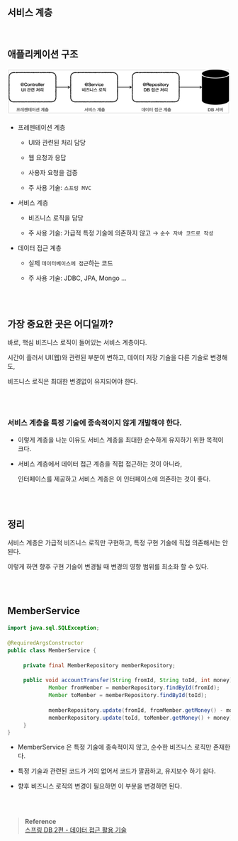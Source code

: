 ## 서비스 계층

<br/>

## 애플리케이션 구조

![이미지](/programming/img/입문231.PNG)

- 프레젠테이션 계층

    - UI와 관련된 처리 담당

    - 웹 요청과 응답
    - 사용자 요청을 검증
    - 주 사용 기술: `스프링 MVC`
- 서비스 계층

    - 비즈니스 로직을 담당

    - 주 사용 기술: 가급적 특정 기술에 의존하지 않고 → `순수 자바 코드로 작성`
- 데이터 접근 계층

    - 실제 `데이터베이스에 접근`하는 코드

    - 주 사용 기술: JDBC, JPA, Mongo ...

<br/><br/>

## 가장 중요한 곳은 어디일까?

바로, 핵심 비즈니스 로직이 들어있는 서비스 계층이다. 

시간이 흘러서 UI(웹)와 관련된 부분이 변하고, 데이터 저장 기술을 다른 기술로 변경해도, 

비즈니스 로직은 최대한 변경없이 유지되어야 한다.

<br/><br/>

### 서비스 계층을 특정 기술에 종속적이지 않게 개발해야 한다.

- 이렇게 계층을 나눈 이유도 서비스 계층을 최대한 순수하게 유지하기 위한 목적이 크다.
- 서비스 계층에서 데이터 접근 계층을 직접 접근하는 것이 아니라,
    
    인터페이스를 제공하고 서비스 계층은 이 인터페이스에 의존하는 것이 좋다.


<br/><br/>

## 정리

서비스 계층은 가급적 비즈니스 로직만 구현하고, 특정 구현 기술에 직접 의존해서는 안된다. 

이렇게 하면 향후 구현 기술이 변경될 때 변경의 영향 범위를 최소화 할 수 있다.

<br/><br/>

## MemberService

```java
import java.sql.SQLException;

@RequiredArgsConstructor
public class MemberService {

	 private final MemberRepository memberRepository;
	
	 public void accountTransfer(String fromId, String toId, int money) throws SQLException {
			 Member fromMember = memberRepository.findById(fromId);
			 Member toMember = memberRepository.findById(toId);
			
			 memberRepository.update(fromId, fromMember.getMoney() - money);
			 memberRepository.update(toId, toMember.getMoney() + money);
	 }
}
```

- MemberService 은 특정 기술에 종속적이지 않고, 순수한 비즈니스 로직만 존재한다.

- 특정 기술과 관련된 코드가 거의 없어서 코드가 깔끔하고, 유지보수 하기 쉽다.
- 향후 비즈니스 로직의 변경이 필요하면 이 부분을 변경하면 된다.





<br/><br/>

>**Reference** <br/>[스프링 DB 2편 - 데이터 접근 활용 기술](https://www.inflearn.com/course/%EC%8A%A4%ED%94%84%EB%A7%81-db-2/dashboard)


